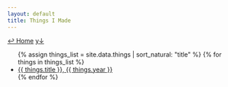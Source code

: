 ```yaml
---
layout: default
title: Things I Made 
---
```

<a href="../">↩ Home</a> [y↓](index)
<ul>
{% assign things_list = site.data.things | sort_natural: "title" %}
{% for things in things_list %}
  <li>
      <a href="{{ things.url }}">
      {{ things.title }}, {{ things.year }}
      </a>
  </li>
{% endfor %}
</ul>